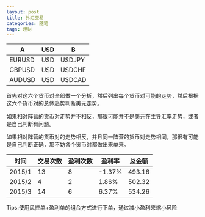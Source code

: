 ```yaml
---
layout: post
title: 外汇交易
categories: 随笔
tags: 理财
---
```



|A|USD|B|
|----|----|----|
|EURUSD|USD|USDJPY|
|GBPUSD|USD|USDCHF|
|AUDUSD|USD|USDCAD|


首先对这六个货币对全部做一个分析，然后列出每个货币对可能的走势，然后根据这六个货币对的总体趋势判断美元走势。

如果相对阵营的货币对走势并不相反，那很可能并不是美元在主导汇率走势，或者是自己判断有问题。

如果相对阵营的货币对的走势相反，并且同一阵营的货币对走势相同，那很有可能是自己判断正确，那不妨各个货币对都做出来单来。

|时间|交易次数|盈利次数|盈利率|总金额|
|-----|-----|-----|-----|----|
|2015/1|13|8|-1.37%|493.16|
|2015/2|4|2|1.86%|502.32|
|2015/3|14|6|6.37%|534.26|

Tips:使用风控单+盈利单的组合方式进行下单，通过减小盈利来缩小风险
